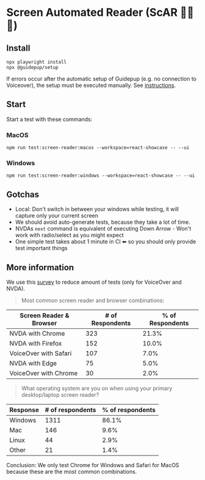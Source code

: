 # Screen Automated Reader (ScAR 🦁🔥💀)

## Install

```shell
npx playwright install
npx @guidepup/setup
```

If errors occur after the automatic setup of Guidepup (e.g. no connection to Voiceover), the setup must be executed manually. See [instructions](https://www.guidepup.dev/docs/guides/manual-voiceover-setup).

## Start

Start a test with these commands:

### MacOS

```shell
npm run test:screen-reader:macos --workspace=react-showcase -- --ui
```

### Windows

```shell
npm run test:screen-reader:windows --workspace=react-showcase -- --ui
```

## Gotchas

-   Local: Don't switch in between your windows while testing, it will capture only your current screen
-   We should avoid auto-generate tests, because they take a lot of time.
-   NVDAs `next` command is equivalent of executing Down Arrow - Won't work with radio/select as you might expect
-   One simple test takes about 1 minute in CI ⬅ so you should only provide test important things

## More information

We use this [survey](https://webaim.org/projects/screenreadersurvey10/) to reduce amount of tests (only for VoiceOver and NVDA).

> Most common screen reader and browser combinations:

| Screen Reader & Browser | # of Respondents | % of Respondents |
| ----------------------- | ---------------- | ---------------- |
| NVDA with Chrome        | 323              | 21.3%            |
| NVDA with Firefox       | 152              | 10.0%            |
| VoiceOver with Safari   | 107              | 7.0%             |
| NVDA with Edge          | 75               | 5.0%             |
| VoiceOver with Chrome   | 30               | 2.0%             |

> What operating system are you on when using your primary desktop/laptop screen reader?

| Response | # of respondents | % of respondents |
| -------- | ---------------- | ---------------- |
| Windows  | 1311             | 86.1%            |
| Mac      | 146              | 9.6%             |
| Linux    | 44               | 2.9%             |
| Other    | 21               | 1.4%             |

Conclusion: We only test Chrome for Windows and Safari for MacOS because these are the most common combinations.
